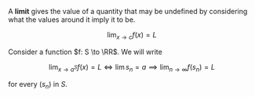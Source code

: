 A **limit** gives the value of a quantity that may be undefined by considering what the values around it imply it to be.

$$
\lim_{x \to c} f(x) = L
$$

Consider a function $f: S \to \RR$. We will write

$$
\lim_{x \to a^S} f(x) = L \iff \lim s_n = a \implies \lim_{n \to \infty} f(s_n) = L
$$

for every $(s_n)$ in $S$.

